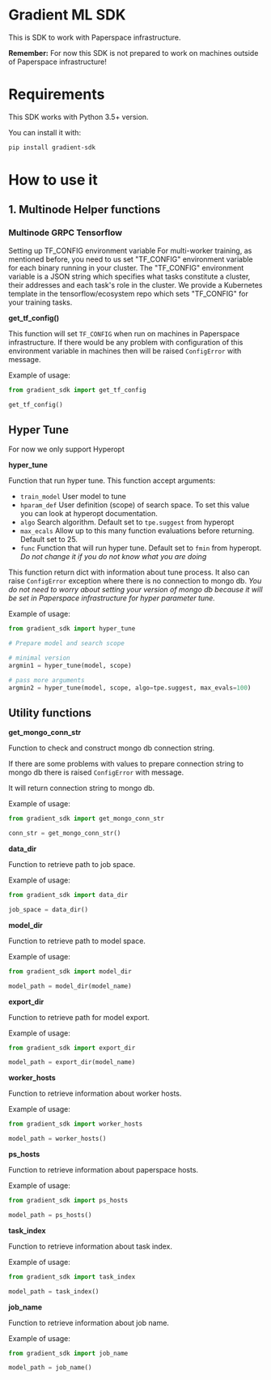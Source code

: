 # Gradient ML SDK

This is SDK to work with Paperspace infrastructure.

**Remember:**
For now this SDK is not prepared to work on machines outside of Paperspace infrastructure!

# Requirements

This SDK works with Python 3.5+ version.

You can install it with:

```bash
pip install gradient-sdk
```

# How to use it

## 1. Multinode Helper functions

### Multinode GRPC Tensorflow

Setting up TF_CONFIG environment variable
For multi-worker training, as mentioned before, you need to us set "TF_CONFIG" environment variable for each binary running in your cluster. The "TF_CONFIG" environment variable is a JSON string which specifies what tasks constitute a cluster, their addresses and each task's role in the cluster. We provide a Kubernetes template in the tensorflow/ecosystem repo which sets "TF_CONFIG" for your training tasks.

**get_tf_config()**

This function will set `TF_CONFIG` when run on machines in Paperspace infrastructure.
If there would be any problem with configuration of this environment variable in machines then will be raised `ConfigError` with message.

Example of usage:
```python
from gradient_sdk import get_tf_config

get_tf_config()
```

## Hyper Tune

For now we only support Hyperopt

 **hyper_tune**
 
 Function that run hyper tune. This function accept arguments:
 - `train_model`
 User model to tune
 - `hparam_def`
 User definition (scope) of search space.
 To set this value you can look at hyperopt documentation.
 - `algo` 
 Search algorithm.
 Default set to `tpe.suggest` from hyperopt
 - `max_ecals` 
 Allow up to this many function evaluations before returning. 
 Default set to 25.
 - `func` 
 Function that will run hyper tune.
 Default set to `fmin` from hyperopt. _Do not change it if you do not know what you are doing_
 
This function return dict with information about tune process.
It also can raise `ConfigError` exception where there is no connection to mongo db.
_You do not need to worry about setting your version of mongo db because it will be set in Paperspace infrastructure for hyper parameter tune._
 
Example of usage:
```python
from gradient_sdk import hyper_tune

# Prepare model and search scope

# minimal version
argmin1 = hyper_tune(model, scope)

# pass more arguments
argmin2 = hyper_tune(model, scope, algo=tpe.suggest, max_evals=100)
```
 
 ## Utility functions

**get_mongo_conn_str**

Function to check and construct mongo db connection string.

If there are some problems with values to prepare connection string to mongo db there is raised `ConfigError` with message.

It will return connection string to mongo db.

Example of usage:
```python
from gradient_sdk import get_mongo_conn_str

conn_str = get_mongo_conn_str()
```

**data_dir**

Function to retrieve path to job space.

Example of usage:
```python
from gradient_sdk import data_dir

job_space = data_dir()
```

**model_dir**

Function to retrieve path to model space.

Example of usage:
```python
from gradient_sdk import model_dir

model_path = model_dir(model_name)
```

**export_dir**

Function to retrieve path for model export.

Example of usage:
```python
from gradient_sdk import export_dir

model_path = export_dir(model_name)
```

**worker_hosts**

Function to retrieve information about worker hosts.

Example of usage:
```python
from gradient_sdk import worker_hosts

model_path = worker_hosts()
```

**ps_hosts**

Function to retrieve information about paperspace hosts.

Example of usage:
```python
from gradient_sdk import ps_hosts

model_path = ps_hosts()
```

**task_index**

Function to retrieve information about task index.

Example of usage:
```python
from gradient_sdk import task_index

model_path = task_index()
```

**job_name**

Function to retrieve information about job name.

Example of usage:
```python
from gradient_sdk import job_name

model_path = job_name()
```
